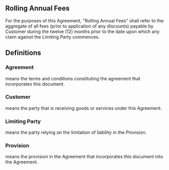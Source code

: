 ## Rolling Annual Fees

For the purposes of this Agreement, "Rolling Annual Fees" shall refer to the aggregate of all fees (prior to application of any discounts) payable by Customer during the twelve (12) months prior to the date upon which any claim against the Limiting Party commences.

## Definitions

### Agreement
means the terms and conditions constituting the agreement that incorporates this document.

### Customer
means the party that is receiving goods or services under this Agreement.

### Limiting Party
means the party relying on the limitation of liability in the Provision.

### Provision
means the provision in the Agreement that incorporates this document into the Agreement.

